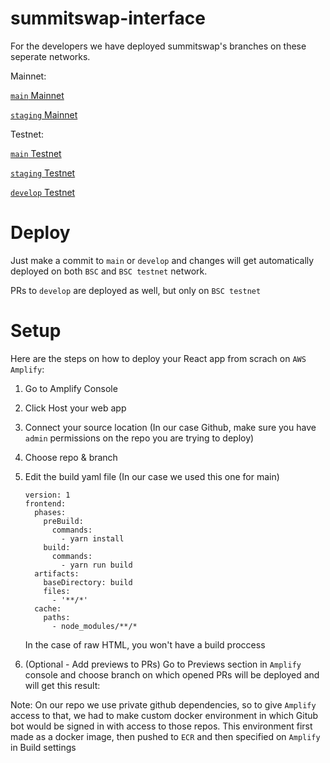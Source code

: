 # summitswap-interface

For the developers we have deployed summitswap's branches on these seperate networks.

Mainnet:

[`main` Mainnet](main.d3cj974y5wyhbr.amplifyapp.com)

[`staging` Mainnet](testnet.d3cj974y5wyhbr.amplifyapp.com)

Testnet:

[`main` Testnet](main.d1apfotwvb2yrn.amplifyapp.com)

[`staging` Testnet](staging.d1apfotwvb2yrn.amplifyapp.com)

[`develop` Testnet](develop.d1apfotwvb2yrn.amplifyapp.com)


# Deploy
Just make a commit to `main` or `develop` and changes will get automatically deployed on both `BSC` and `BSC testnet` network.

PRs to `develop` are deployed as well, but only on `BSC testnet`

# Setup
Here are the steps on how to deploy your React app from scrach on `AWS Amplify`:

1. Go to Amplify Console
2. Click Host your web app
3. Connect your source location (In our case Github, make sure you have `admin` permissions on the repo you are trying to deploy)
4. Choose repo & branch
5. Edit the build yaml file (In our case we used this one for main)

    ``` YML
    version: 1
    frontend:
      phases:
        preBuild:
          commands:
            - yarn install
        build:
          commands:
            - yarn run build
      artifacts:
        baseDirectory: build
        files:
          - '**/*'
      cache:
        paths:
          - node_modules/**/*
    ```
    In the case of raw HTML, you won't have a build proccess
6. (Optional - Add previews to PRs) Go to Previews section in `Amplify` console and choose branch on which opened PRs will be deployed and will get this result:

Note: 
  On our repo we use private github dependencies, so to give `Amplify` access to that, we had to make custom docker environment in which Gitub bot would be signed in with access to those repos.
  This environment first made as a docker image, then pushed to `ECR` and then specified on `Amplify` in Build settings
